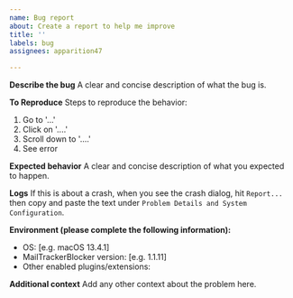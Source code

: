 ```yaml
---
name: Bug report
about: Create a report to help me improve
title: ''
labels: bug
assignees: apparition47

---
```


**Describe the bug**
A clear and concise description of what the bug is.

**To Reproduce**
Steps to reproduce the behavior:
1. Go to '...'
2. Click on '....'
3. Scroll down to '....'
4. See error

**Expected behavior**
A clear and concise description of what you expected to happen.

**Logs**
If this is about a crash, when you see the crash dialog, hit `Report...` then copy and paste the text under `Problem Details and System Configuration`. 

**Environment (please complete the following information):**
 - OS: [e.g. macOS 13.4.1]
 - MailTrackerBlocker version: [e.g. 1.1.11]
 - Other enabled plugins/extensions:

**Additional context**
Add any other context about the problem here.
